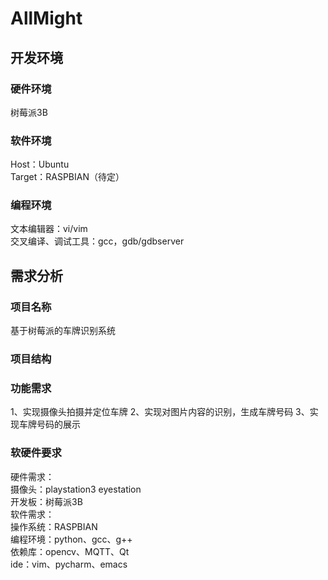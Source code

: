 # AllMight
## 开发环境
### 硬件环境
树莓派3B
### 软件环境
Host：Ubuntu  
Target：RASPBIAN（待定）
### 编程环境
文本编辑器：vi/vim  
交叉编译、调试工具：gcc，gdb/gdbserver
## 需求分析
### 项目名称
基于树莓派的车牌识别系统
### 项目结构

### 功能需求
1、实现摄像头拍摄并定位车牌
2、实现对图片内容的识别，生成车牌号码
3、实现车牌号码的展示
### 软硬件要求
硬件需求：  
	摄像头：playstation3 eyestation  
	开发板：树莓派3B  
软件需求：  
	操作系统：RASPBIAN  
	编程环境：python、gcc、g++  
	依赖库：opencv、MQTT、Qt  
	ide：vim、pycharm、emacs



